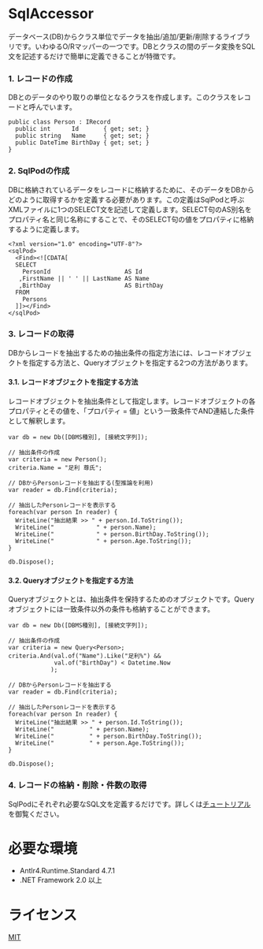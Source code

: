 # SqlAccessor
データベース(DB)からクラス単位でデータを抽出/追加/更新/削除するライブラリです。いわゆるO/Rマッパーの一つです。DBとクラスの間のデータ変換をSQL文を記述するだけで簡単に定義できることが特徴です。

### 1. レコードの作成

DBとのデータのやり取りの単位となるクラスを作成します。このクラスをレコードと呼んでいます。

    public class Person : IRecord
      public int      Id       { get; set; }
      public string   Name     { get; set; }
      public DateTime BirthDay { get; set; }
    }

### 2. SqlPodの作成

DBに格納されているデータをレコードに格納するために、そのデータをDBからどのように取得するかを定義する必要があります。この定義はSqlPodと呼ぶXMLファイルに1つのSELECT文を記述して定義します。SELECT句のAS別名をプロパティ名と同じ名称にすることで、そのSELECT句の値をプロパティに格納するように定義します。

    <?xml version="1.0" encoding="UTF-8"?>
    <sqlPod>
      <Find><![CDATA[
      SELECT
        PersonId                     AS Id
       ,FirstName || ' ' || LastName AS Name
       ,BirthDay                     AS BirthDay
      FROM
        Persons
      ]]></Find>
    </sqlPod>

### 3. レコードの取得

DBからレコードを抽出するための抽出条件の指定方法には、レコードオブジェクトを指定する方法と、Queryオブジェクトを指定する2つの方法があります。

#### 3.1. レコードオブジェクトを指定する方法

レコードオブジェクトを抽出条件として指定します。レコードオブジェクトの各プロパティとその値を、「プロパティ = 値」という一致条件でAND連結した条件として解釈します。

    var db = new Db([DBMS種別], [接続文字列]);

    // 抽出条件の作成
    var criteria = new Person();
    criteria.Name = "足利 尊氏";

    // DBからPersonレコードを抽出する(型推論を利用)
    var reader = db.Find(criteria);

    // 抽出したPersonレコードを表示する
    foreach(var person In reader) {
      WriteLine("抽出結果 >> " + person.Id.ToString());
      WriteLine("            " + person.Name);
      WriteLine("            " + person.BirthDay.ToString());
      WriteLine("            " + person.Age.ToString());
    }

    db.Dispose();

#### 3.2. Queryオブジェクトを指定する方法

Queryオブジェクトとは、抽出条件を保持するためのオブジェクトです。Queryオブジェクトには一致条件以外の条件も格納することができます。

    var db = new Db([DBMS種別], [接続文字列]);

    // 抽出条件の作成
    var criteria = new Query<Person>;
    criteria.And(val.of("Name").Like("足利%") &&
                 val.of("BirthDay") < Datetime.Now
                );

    // DBからPersonレコードを抽出する
    var reader = db.Find(criteria);

    // 抽出したPersonレコードを表示する
    foreach(var person In reader) {
      WriteLine("抽出結果 >> " + person.Id.ToString());
      WriteLine("          " + person.Name);
      WriteLine("          " + person.BirthDay.ToString());
      WriteLine("          " + person.Age.ToString());
    }

    db.Dispose();

### 4. レコードの格納・削除・件数の取得

SqlPodにそれぞれ必要なSQL文を定義するだけです。詳しくは[チュートリアル](SqlAccessorTutorial.pdf)を御覧ください。

# 必要な環境
* Antlr4.Runtime.Standard 4.7.1
* .NET Framework 2.0 以上

# ライセンス
[MIT](https://github.com/tcnksm/tool/blob/master/LICENCE)
